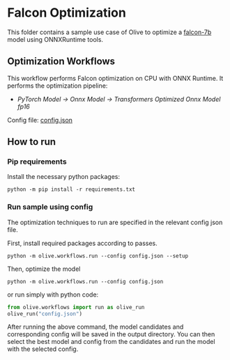 # Falcon Optimization
This folder contains a sample use case of Olive to optimize a [falcon-7b](https://huggingface.co/tiiuae/falcon-7b) model using ONNXRuntime tools.

## Optimization Workflows
This workflow performs Falcon optimization on CPU with ONNX Runtime. It performs the optimization pipeline:
- *PyTorch Model -> Onnx Model -> Transformers Optimized Onnx Model fp16*

Config file: [config.json](config.json)

## How to run
### Pip requirements
Install the necessary python packages:
```
python -m pip install -r requirements.txt
```

### Run sample using config

The optimization techniques to run are specified in the relevant config json file.

First, install required packages according to passes.
```
python -m olive.workflows.run --config config.json --setup
```

Then, optimize the model
```
python -m olive.workflows.run --config config.json
```

or run simply with python code:
```python
from olive.workflows import run as olive_run
olive_run("config.json")
```

After running the above command, the model candidates and corresponding config will be saved in the output directory.
You can then select the best model and config from the candidates and run the model with the selected config.
